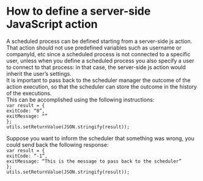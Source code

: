 # How to define a server-side JavaScript action

A scheduled process can be defined starting from a server-side js action.\
That action should not use predefined variables such as username or companyId, etc since a scheduled process is not connected to a specific user, unless when you define a scheduled process you also specify a user to connect to that process: in that case, the server-side js action would inherit the user’s settings.\
It is important to pass back to the scheduler manager the outcome of the action execution, so that the scheduler can store the outcome in the history of the executions.\
This can be accomplished using the following instructions:\
`var result = {  `\
`exitCode: “0”,  `\
`exitMessage: “”  `\
`};  `\
`utils.setReturnValue(JSON.stringify(result));`

Suppose you want to inform the scheduler that something was wrong, you could send back the following response:\
`var result = {  `\
`exitCode: “-1”,  `\
`exitMessage: “This is the message to pass back to the scheduler”  `\
`};  `\
`utils.setReturnValue(JSON.stringify(result));`
